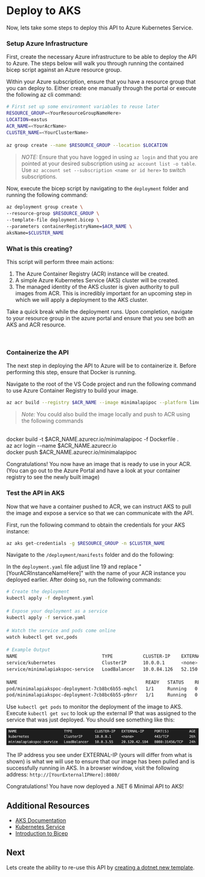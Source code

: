 # Deploy to AKS

Now, lets take some steps to deploy this API to Azure Kubernetes Service.

### Setup Azure Infrastructure

First, create the necessary Azure infrastructure to be able to deploy the API to Azure.  The steps below will walk you through running the contained bicep script against an Azure resource group.

Within your Azure subscription, ensure that you have a resource group that you can deploy to.  Either create one manually through the portal or execute the following az cli command:

```bash
# First set up some environment variables to reuse later
RESOURCE_GROUP=<YourResourceGroupNameHere>
LOCATION=eastus
ACR_NAME=<YourAcrName>
CLUSTER_NAME=<YourClusterName>

az group create --name $RESOURCE_GROUP --location $LOCATION
```


>*NOTE:* Ensure that you have logged in using `az login` and that you are pointed at your desired subscription using `az account list -o table`.  Use `az account set --subscription <name or id here>` to switch subscriptions.

Now, execute the bicep script by navigating to the `deployment` folder and running the following command:

```bash
az deployment group create \
--resource-group $RESOURCE_GROUP \
--template-file deployment.bicep \
--parameters containerRegistryName=$ACR_NAME \
aksName=$CLUSTER_NAME
```

### What is this creating?

This script will perform three main actions:

1. The Azure Container Registry (ACR) instance will be created.
2. A simple Azure Kubernetes Service (AKS) cluster will be created.
3. The managed identity of the AKS cluster is given authority to pull images from ACR.  This is incredibly important for an upcoming step in which we will apply a deployment to the AKS cluster.

Take a quick break while the deployment runs.  Upon completion, navigate to your resource group in the azure portal and ensure that you see both an AKS and ACR resource.

<br>

### Containerize the API

The next step in deploying the API to Azure will be to containerize it.  Before performing this step, ensure that Docker is running.

Navigate to the root of the VS Code project and run the following command to use Azure Container Registry to build your image.

```bash
az acr build --registry $ACR_NAME --image minimalapipoc --platform linux .
```

>*Note:* You could also build the image locally and push to ACR using the following commands <br>
<br>
docker build -t $ACR_NAME.azurecr.io/minimalapipoc -f Dockerfile . <br>
az acr login --name $ACR_NAME.azurecr.io <br>
docker push $ACR_NAME.azurecr.io/minimalapipoc

Congratulations! You now have an image that is ready to use in your ACR. (You can go out to the Azure Portal and have a look at your container registry to see the newly built image)

### Test the API in AKS

Now that we have a container pushed to ACR, we can instruct AKS to pull the image and expose a service so that we can communicate with the API.

First, run the following command to obtain the credentials for your AKS instance:

```bash
az aks get-credentials -g $RESOURCE_GROUP -n $CLUSTER_NAME
```

Navigate to the `/deployment/manifests` folder and do the following:

In the `deployment.yaml` file adjust line 19 and replace "[YourACRInstanceNameHere]" with the name of your ACR instance you deployed earlier.  After doing so, run the following commands:

```bash
# Create the deployment
kubectl apply -f deployment.yaml

# Expose your deployment as a service
kubectl apply -f service.yaml

# Watch the service and pods come online
watch kubectl get svc,pods

# Example Output
NAME                               TYPE           CLUSTER-IP    EXTERNAL-IP     PORT(S)          AGE
service/kubernetes                 ClusterIP      10.0.0.1      <none>          443/TCP          31m
service/minimalapiakspoc-service   LoadBalancer   10.0.84.126   52.150.42.173   8080:30757/TCP   98s

NAME                                               READY   STATUS    RESTARTS   AGE
pod/minimalapiakspoc-deployment-7cb8bc6b55-mqhcl   1/1     Running   0          104s
pod/minimalapiakspoc-deployment-7cb8bc6b55-p9nrr   1/1     Running   0          104s
```

Use `kubectl get pods` to monitor the deployment of the image to AKS.  Execute `kubectl get svc` to look up the external IP that was assigned to the service that was just deployed.  You should see something like this:

![Kubernetes Service](/assets/service.png)

The IP address you see under EXTERNAL-IP (yours will differ from what is shown) is what we will use to ensure that our image has been pulled and is successfully running in AKS.  In a browser window, visit the following address: `http://[YourExternalIPHere]:8080/`

Congratulations!  You have now deployed a .NET 6 Minimal API to AKS!

## Additional Resources

- [AKS Documentation](https://docs.microsoft.com/en-us/azure/aks/)
- [Kubernetes Service](https://kubernetes.io/docs/concepts/services-networking/service/)
- [Introduction to Bicep](https://docs.microsoft.com/en-us/azure/azure-resource-manager/bicep/overview)

## Next

Lets create the ability to re-use this API by [creating a dotnet new template](dotnet-new-template.md).
